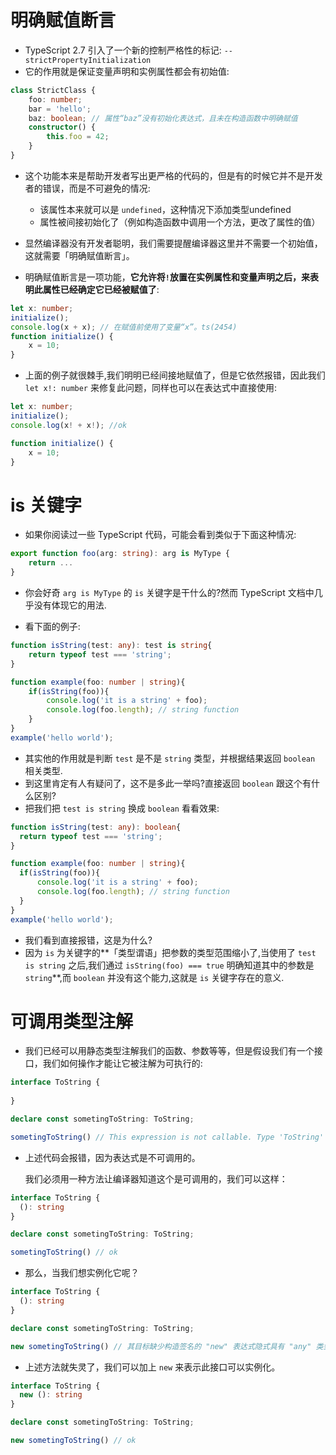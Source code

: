# 明确赋值断言

- TypeScript 2.7 引入了一个新的控制严格性的标记: `--strictPropertyInitialization`
- 它的作用就是保证变量声明和实例属性都会有初始值:

~~~ts
class StrictClass {
    foo: number;
    bar = 'hello';
    baz: boolean; // 属性“baz”没有初始化表达式，且未在构造函数中明确赋值
    constructor() {
        this.foo = 42;
    }
}
~~~

- 这个功能本来是帮助开发者写出更严格的代码的，但是有的时候它并不是开发者的错误，而是不可避免的情况:
  - 该属性本来就可以是 `undefined`，这种情况下添加类型undefined
  - 属性被间接初始化了（例如构造函数中调用一个方法，更改了属性的值）

- 显然编译器没有开发者聪明，我们需要提醒编译器这里并不需要一个初始值，这就需要「明确赋值断言」。

- 明确赋值断言是一项功能，**它允许将`!`放置在实例属性和变量声明之后，来表明此属性已经确定它已经被赋值了**:

~~~ts
let x: number;
initialize();
console.log(x + x); // 在赋值前使用了变量“x”。ts(2454)
function initialize() {
    x = 10;
}
~~~

- 上面的例子就很棘手,我们明明已经间接地赋值了，但是它依然报错，因此我们 `let x!: number` 来修复此问题，同样也可以在表达式中直接使用:

~~~ts
let x: number;
initialize();
console.log(x! + x!); //ok

function initialize() {
    x = 10;
}
~~~

# is 关键字

- 如果你阅读过一些 TypeScript 代码，可能会看到类似于下面这种情况:

~~~ts
export function foo(arg: string): arg is MyType {
    return ...
}
~~~

- 你会好奇 `arg is MyType` 的 `is` 关键字是干什么的?然而 TypeScript 文档中几乎没有体现它的用法.

- 看下面的例子:

~~~ts
function isString(test: any): test is string{
    return typeof test === 'string';
}

function example(foo: number | string){
    if(isString(foo)){
        console.log('it is a string' + foo);
        console.log(foo.length); // string function
    }
}
example('hello world');
~~~

- 其实他的作用就是判断 `test` 是不是 `string` 类型，并根据结果返回 `boolean` 相关类型.
- 到这里肯定有人有疑问了，这不是多此一举吗?直接返回 `boolean` 跟这个有什么区别?
- 把我们把 `test is string` 换成 `boolean` 看看效果:

~~~ts
function isString(test: any): boolean{
  return typeof test === 'string';
}

function example(foo: number | string){
  if(isString(foo)){
      console.log('it is a string' + foo);
      console.log(foo.length); // string function
  }
}
example('hello world');
~~~

- 我们看到直接报错，这是为什么?
- 因为 `is` 为关键字的**「类型谓语」把参数的类型范围缩小了,当使用了 `test is string` 之后,我们通过 `isString(foo) === true` 明确知道其中的参数是 `string`**,而 `boolean` 并没有这个能力,这就是 `is` 关键字存在的意义.

# 可调用类型注解

- 我们已经可以用静态类型注解我们的函数、参数等等，但是假设我们有一个接口，我们如何操作才能让它被注解为可执行的:

~~~ts
interface ToString {
  
}

declare const sometingToString: ToString;

sometingToString() // This expression is not callable. Type 'ToString' has no call signatures.ts(2349)
~~~

- 上述代码会报错，因为表达式是不可调用的。

  我们必须用一种方法让编译器知道这个是可调用的，我们可以这样：

~~~ts
interface ToString {
  (): string
}

declare const sometingToString: ToString;

sometingToString() // ok
~~~

- 那么，当我们想实例化它呢？

~~~ts
interface ToString {
  (): string
}

declare const sometingToString: ToString;

new sometingToString() // 其目标缺少构造签名的 "new" 表达式隐式具有 "any" 类型
~~~

- 上述方法就失灵了，我们可以加上 `new` 来表示此接口可以实例化。

~~~ts
interface ToString {
  new (): string
}

declare const sometingToString: ToString;

new sometingToString() // ok
~~~

